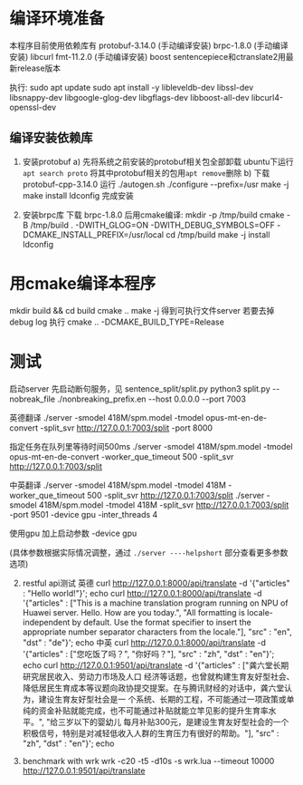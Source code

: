 # 编译环境准备

本程序目前使用依赖库有
protobuf-3.14.0  (手动编译安装)
brpc-1.8.0  (手动编译安装)
libcurl
fmt-11.2.0  (手动编译安装)
boost
sentencepiece和ctranslate2用最新release版本

执行:
sudo apt update
sudo apt install -y libleveldb-dev libssl-dev libsnappy-dev libgoogle-glog-dev libgflags-dev libboost-all-dev libcurl4-openssl-dev

## 编译安装依赖库
1. 安装protobuf
a) 先将系统之前安装的protobuf相关包全部卸载
    ubuntu下运行 `apt search proto` 将其中protobuf相关的包用`apt remove`删除
b) 下载 protobuf-cpp-3.14.0 运行
        ./autogen.sh
        ./configure --prefix=/usr
        make -j
        make install
        ldconfig
   完成安装

2. 安装brpc库
    下载 brpc-1.8.0 后用cmake编译:
        mkdir -p /tmp/build
        cmake -B /tmp/build . -DWITH_GLOG=ON -DWITH_DEBUG_SYMBOLS=OFF -DCMAKE_INSTALL_PREFIX=/usr/local
        cd /tmp/build
        make -j install
        ldconfig

# 用cmake编译本程序
mkdir build && cd build
cmake ..
make -j
得到可执行文件server
若要去掉 debug log 执行
cmake .. -DCMAKE_BUILD_TYPE=Release

# 测试
启动server
先启动断句服务，见 sentence_split/split.py
python3 split.py --nobreak_file ./nonbreaking_prefix.en  --host 0.0.0.0 --port 7003

英德翻译
./server -smodel 418M/spm.model -tmodel opus-mt-en-de-convert -split_svr http://127.0.0.1:7003/split -port 8000

指定任务在队列里等待时间500ms
./server -smodel 418M/spm.model -tmodel opus-mt-en-de-convert -worker_que_timeout 500 -split_svr http://127.0.0.1:7003/split

中英翻译
./server -smodel 418M/spm.model -tmodel 418M -worker_que_timeout 500 -split_svr http://127.0.0.1:7003/split
./server -smodel 418M/spm.model -tmodel 418M -split_svr http://127.0.0.1:7003/split -port 9501 -device gpu -inter_threads 4

使用gpu 加上启动参数 -device gpu

(具体参数根据实际情况调整，通过 `./server ----helpshort` 部分查看更多参数选项)

2. restful api测试
英德
curl http://127.0.0.1:8000/api/translate -d '{"articles" : "Hello world!"}'; echo
curl http://127.0.0.1:8000/api/translate -d '{"articles" : ["This is a machine translation program running on NPU of Huawei server. Hello. How are you today.", "All formatting is locale-independent by default. Use the format specifier to insert the appropriate number separator characters from the locale."], "src" : "en", "dst" : "de"}'; echo
中英
curl http://127.0.0.1:8000/api/translate -d '{"articles" : ["您吃饭了吗？", "你好吗？"], "src" : "zh", "dst" : "en"}'; echo
curl http://127.0.0.1:9501/api/translate -d '{"articles" : ["龚六堂长期研究居民收入、劳动力市场及人口 经济等话题，也曾就构建生育友好型社会、降低居民生育成本等议题向政协提交提案。在与腾讯财经的对话中，龚六堂认为，建设生育友好型社会是一 个系统、长期的工程，不可能通过一项政策或单纯的资金补贴就能完成，也不可能通过补贴就能立竿见影的提升生育率水平。", "给三岁以下的婴幼儿 每月补贴300元，是建设生育友好型社会的一个积极信号，特别是对减轻低收入人群的生育压力有很好的帮助。"], "src" : "zh", "dst" : "en"}'; echo

3. benchmark with wrk
wrk -c20 -t5 -d10s -s wrk.lua --timeout 10000 http://127.0.0.1:9501/api/translate
